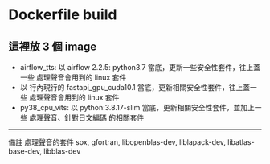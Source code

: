 # Dockerfile build 
## 這裡放 3 個 image
 - airflow_tts: 以 airflow 2.2.5: python3.7 當底，更新一些安全性套件，往上蓋一些 處理聲音會用到的 linux 套件
 - 以 行內現行的 fastapi_gpu_cuda10.1 當底，更新相關安全性套件，往上蓋一些 處理聲音會用到的 linux 套件
 - py38_cpu_vits: 以 python:3.8.17-slim 當底，更新相關安全性套件，並加上一些 處理聲音、針對日文編碼 的相關套件
 
---
備註 處理聲音的套件
sox, gfortran, libopenblas-dev, liblapack-dev, libatlas-base-dev, libblas-dev
